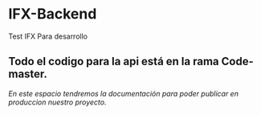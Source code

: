 # IFX-Backend
Test IFX Para desarrollo

## Todo el codigo para la api está en la rama Code-master.

_En este espacio tendremos la documentación para poder publicar en produccion nuestro proyecto._
